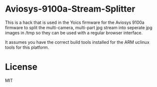 # Aviosys-9100a-Stream-Splitter

This is a hack that is used in the Yoics firmware for the Aviosys 9100a firmware to split the multi-camera, multi-part jpg stream into seperate jpg images in /tmp so they can be used with a regular browser interface.

It assumes you have the correct build tools installed for the ARM uclinux tools for this platform.

# License
MIT
